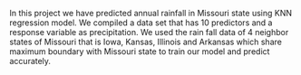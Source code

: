In this project we have predicted annual rainfall in Missouri state using KNN regression model. We compiled a data set that has 10 predictors and a response variable as precipitation. We used the rain fall data of 4 neighbor states of Missouri that is Iowa, Kansas, Illinois and Arkansas which share maximum boundary with Missouri state to train our model and predict accurately.
